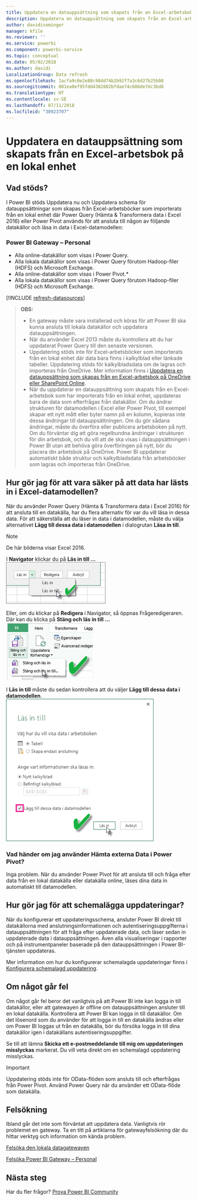 ```yaml
---
title: Uppdatera en datauppsättning som skapats från en Excel-arbetsbok – lokalt
description: Uppdatera en datauppsättning som skapats från en Excel-arbetsbok på en lokal enhet
author: davidiseminger
manager: kfile
ms.reviewer: ''
ms.service: powerbi
ms.component: powerbi-service
ms.topic: conceptual
ms.date: 05/02/2018
ms.author: davidi
LocalizationGroup: Data refresh
ms.openlocfilehash: 1acfa9c0e2e88c98dd74b2b92f7a3c6d27b25b00
ms.sourcegitcommit: 001ea0ef95fdd4382602bfdae74c686de7dc3bd8
ms.translationtype: HT
ms.contentlocale: sv-SE
ms.lasthandoff: 07/11/2018
ms.locfileid: "38923707"
---
```

# <a name="refresh-a-dataset-created-from-an-excel-workbook-on-a-local-drive"></a>Uppdatera en datauppsättning som skapats från en Excel-arbetsbok på en lokal enhet
## <a name="whats-supported"></a>Vad stöds?
I Power BI stöds Uppdatera nu och Uppdatera schema för datauppsättningar som skapas från Excel-arbetsböcker som importerats från en lokal enhet där Power Query (Hämta & Transformera data i Excel 2016) eller Power Pivot används för att ansluta till någon av följande datakällor och läsa in data i Excel-datamodellen:  

### <a name="power-bi-gateway---personal"></a>Power BI Gateway – Personal
* Alla online-datakällor som visas i Power Query.
* Alla lokala datakällor som visas i Power Query förutom Hadoop-filer (HDFS) och Microsoft Exchange.
* Alla online-datakällor som visas i Power Pivot.\*
* Alla lokala datakällor som visas i Power Query förutom Hadoop-filer (HDFS) och Microsoft Exchange.

<!-- Refresh Data sources-->
[!INCLUDE [refresh-datasources](./includes/refresh-datasources.md)]

> **OBS:**  
> 
> * En gateway måste vara installerad och köras för att Power BI ska kunna ansluta till lokala datakällor och uppdatera datauppsättningen.
> * När du använder Excel 2013 måste du kontrollera att du har uppdaterat Power Query till den senaste versionen.
> * Uppdatering stöds inte för Excel-arbetsböcker som importerats från en lokal enhet där data bara finns i kalkylblad eller länkade tabeller. Uppdatering stöds för kalkylbladsdata om de lagras och importeras från OneDrive. Mer information finns i [Uppdatera en datauppsättning som skapas från en Excel-arbetsbok på OneDrive eller SharePoint Online](refresh-excel-file-onedrive.md).
> * När du uppdaterar en datauppsättning som skapats från en Excel-arbetsbok som har importerats från en lokal enhet, uppdateras bara de data som efterfrågas från datakällor. Om du ändrar strukturen för datamodellen i Excel eller Power Pivot, till exempel skapar ett nytt mått eller byter namn på en kolumn, kopieras inte dessa ändringar till datauppsättningen. Om du gör sådana ändringar, måste du överföra eller publicera arbetsboken på nytt. Om du förväntar dig att göra regelbundna ändringar i strukturen för din arbetsbok, och du vill att de ska visas i datauppsättningen i Power BI utan att behöva göra överföringen på nytt, bör du placera din arbetsbok på OneDrive. Power BI uppdaterar automatiskt både struktur och kalkylbladsdata från arbetsböcker som lagras och importeras från OneDrive.
> 
> 

## <a name="how-do-i-make-sure-data-is-loaded-to-the-excel-data-model"></a>Hur gör jag för att vara säker på att data har lästs in i Excel-datamodellen?
När du använder Power Query (Hämta & Transformera data i Excel 2016) för att ansluta till en datakälla, har du flera alternativ för var du vill läsa in dessa data. För att säkerställa att du läser in data i datamodellen, måste du välja alternativet **Lägg till dessa data i datamodellen** i dialogrutan **Läsa in till**.

> [!NOTE]
> De här bilderna visar Excel 2016.
> 
> 

I **Navigator** klickar du på **Läs in till ...**  
    ![](media/refresh-excel-file-local-drive/refresh_loadtodm_1.png)

Eller, om du klickar på **Redigera** i Navigator, så öppnas Frågeredigeraren. Där kan du klicka på **Stäng och läs in till ...**  
    ![](media/refresh-excel-file-local-drive/refresh_loadtodm_2.png)

I **Läs in till** måste du sedan kontrollera att du väljer **Lägg till dessa data i datamodellen**.  
    ![](media/refresh-excel-file-local-drive/refresh_loadtodm_3.png)

### <a name="what-if-i-use-get-external-data-in-power-pivot"></a>Vad händer om jag använder Hämta externa Data i Power Pivot?
Inga problem. När du använder Power Pivot för att ansluta till och fråga efter data från en lokal datakälla eller datakälla online, läses dina data in automatiskt till datamodellen.

## <a name="how-do-i-schedule-refresh"></a>Hur gör jag för att schemalägga uppdateringar?
När du konfigurerar ett uppdateringsschema, ansluter Power BI direkt till datakällorna med anslutningsinformationen och autentiseringsuppgifterna i datauppsättningen för att fråga efter uppdaterade data, och läser sedan in uppdaterade data i datauppsättningen. Även alla visualiseringar i rapporter och på instrumentpaneler baserade på den datauppsättningen i Power BI-tjänsten uppdateras.

Mer information om hur du konfigurerar schemalagda uppdateringar finns i [Konfigurera schemalagd uppdatering](refresh-scheduled-refresh.md).

## <a name="when-things-go-wrong"></a>Om något går fel
Om något går fel beror det vanligtvis på att Power BI inte kan logga in till datakällor, eller att gatewayen är offline om datauppsättningen ansluter till en lokal datakälla. Kontrollera att Power BI kan logga in till datakällor. Om det lösenord som du använder för att logga in till en datakälla ändras eller om Power BI loggas ut från en datakälla, bör du försöka logga in till dina datakällor igen i datakällans autentiseringsuppgifter.

Se till att lämna **Skicka ett e-postmeddelande till mig om uppdateringen misslyckas** markerat. Du vill veta direkt om en schemalagd uppdatering misslyckas.

>[!IMPORTANT]
>Uppdatering stöds inte för OData-flöden som ansluts till och efterfrågas från Power Pivot. Använd Power Query när du använder ett OData-flöde som datakälla.

## <a name="troubleshooting"></a>Felsökning
Ibland går det inte som förväntat att uppdatera data. Vanligtvis rör problemet en gateway. Ta en titt på artiklarna för gatewayfelsökning där du hittar verktyg och information om kända problem.

[Felsöka den lokala datagatewayen](service-gateway-onprem-tshoot.md)

[Felsöka Power BI Gateway – Personal](service-admin-troubleshooting-power-bi-personal-gateway.md)

## <a name="next-steps"></a>Nästa steg
Har du fler frågor? [Prova Power BI Community](http://community.powerbi.com/)

